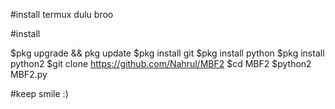 #install termux dulu broo



#install

$pkg upgrade && pkg update
$pkg install git
$pkg install python
$pkg install python2
$git clone https://github.com/Nahrul/MBF2
$cd MBF2
$python2 MBF2.py

#keep smile :)
